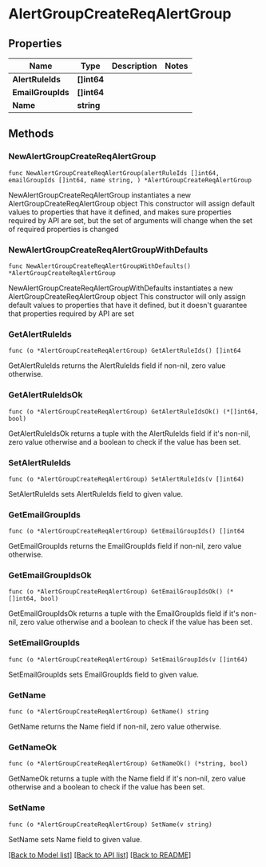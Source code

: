 # AlertGroupCreateReqAlertGroup

## Properties

Name | Type | Description | Notes
------------ | ------------- | ------------- | -------------
**AlertRuleIds** | **[]int64** |  | 
**EmailGroupIds** | **[]int64** |  | 
**Name** | **string** |  | 

## Methods

### NewAlertGroupCreateReqAlertGroup

`func NewAlertGroupCreateReqAlertGroup(alertRuleIds []int64, emailGroupIds []int64, name string, ) *AlertGroupCreateReqAlertGroup`

NewAlertGroupCreateReqAlertGroup instantiates a new AlertGroupCreateReqAlertGroup object
This constructor will assign default values to properties that have it defined,
and makes sure properties required by API are set, but the set of arguments
will change when the set of required properties is changed

### NewAlertGroupCreateReqAlertGroupWithDefaults

`func NewAlertGroupCreateReqAlertGroupWithDefaults() *AlertGroupCreateReqAlertGroup`

NewAlertGroupCreateReqAlertGroupWithDefaults instantiates a new AlertGroupCreateReqAlertGroup object
This constructor will only assign default values to properties that have it defined,
but it doesn't guarantee that properties required by API are set

### GetAlertRuleIds

`func (o *AlertGroupCreateReqAlertGroup) GetAlertRuleIds() []int64`

GetAlertRuleIds returns the AlertRuleIds field if non-nil, zero value otherwise.

### GetAlertRuleIdsOk

`func (o *AlertGroupCreateReqAlertGroup) GetAlertRuleIdsOk() (*[]int64, bool)`

GetAlertRuleIdsOk returns a tuple with the AlertRuleIds field if it's non-nil, zero value otherwise
and a boolean to check if the value has been set.

### SetAlertRuleIds

`func (o *AlertGroupCreateReqAlertGroup) SetAlertRuleIds(v []int64)`

SetAlertRuleIds sets AlertRuleIds field to given value.


### GetEmailGroupIds

`func (o *AlertGroupCreateReqAlertGroup) GetEmailGroupIds() []int64`

GetEmailGroupIds returns the EmailGroupIds field if non-nil, zero value otherwise.

### GetEmailGroupIdsOk

`func (o *AlertGroupCreateReqAlertGroup) GetEmailGroupIdsOk() (*[]int64, bool)`

GetEmailGroupIdsOk returns a tuple with the EmailGroupIds field if it's non-nil, zero value otherwise
and a boolean to check if the value has been set.

### SetEmailGroupIds

`func (o *AlertGroupCreateReqAlertGroup) SetEmailGroupIds(v []int64)`

SetEmailGroupIds sets EmailGroupIds field to given value.


### GetName

`func (o *AlertGroupCreateReqAlertGroup) GetName() string`

GetName returns the Name field if non-nil, zero value otherwise.

### GetNameOk

`func (o *AlertGroupCreateReqAlertGroup) GetNameOk() (*string, bool)`

GetNameOk returns a tuple with the Name field if it's non-nil, zero value otherwise
and a boolean to check if the value has been set.

### SetName

`func (o *AlertGroupCreateReqAlertGroup) SetName(v string)`

SetName sets Name field to given value.



[[Back to Model list]](../README.md#documentation-for-models) [[Back to API list]](../README.md#documentation-for-api-endpoints) [[Back to README]](../README.md)


